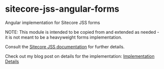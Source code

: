 # sitecore-jss-angular-forms
Angular implementation for Sitecore JSS forms

NOTE: This module is intended to be copied from and extended as needed - it is not meant to be a heavyweight forms implementation.

Consult the [Sitecore JSS documentation](https://jss.sitecore.com/docs/techniques/forms) for further details.

Check out my blog post on details for the implementation: [Implementation Details](https://www.xcentium.com/blog/2020/06/29/sitecore-jss-forms-angular)

